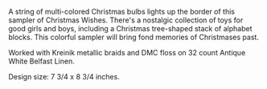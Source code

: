 A string of multi-colored Christmas bulbs lights
up the border of this sampler of Christmas Wishes.
There's a nostalgic collection of toys for good
girls and boys, including a Christmas tree-shaped
stack of alphabet blocks. This colorful sampler
will bring fond memories of Christmases past.

Worked with Kreinik metallic braids and DMC
floss on 32 count Antique White Belfast Linen.

Design size: 7 3/4 x 8 3/4 inches.
